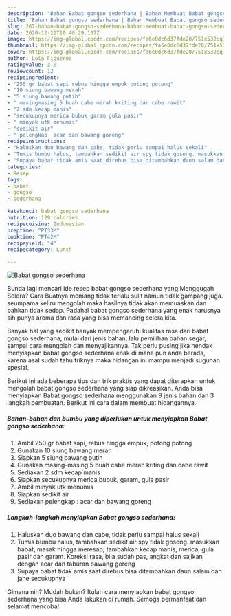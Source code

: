 ```yaml
---
description: "Bahan Babat gongso sederhana | Bahan Membuat Babat gongso sederhana Yang Lezat Sekali"
title: "Bahan Babat gongso sederhana | Bahan Membuat Babat gongso sederhana Yang Lezat Sekali"
slug: 267-bahan-babat-gongso-sederhana-bahan-membuat-babat-gongso-sederhana-yang-lezat-sekali
date: 2020-12-22T10:40:29.137Z
image: https://img-global.cpcdn.com/recipes/fa6e0dc6d37fde20/751x532cq70/babat-gongso-sederhana-foto-resep-utama.jpg
thumbnail: https://img-global.cpcdn.com/recipes/fa6e0dc6d37fde20/751x532cq70/babat-gongso-sederhana-foto-resep-utama.jpg
cover: https://img-global.cpcdn.com/recipes/fa6e0dc6d37fde20/751x532cq70/babat-gongso-sederhana-foto-resep-utama.jpg
author: Lula Figueroa
ratingvalue: 3.8
reviewcount: 12
recipeingredient:
- "250 gr babat sapi rebus hingga empuk potong potong"
- "10 siung bawang merah"
- "5 siung bawang putih"
- " masingmasing 5 buah cabe merah kriting dan cabe rawit"
- "2 sdm kecap manis"
- "secukupnya merica bubuk garam gula pasir"
- " minyak utk menumis"
- "sedikit air"
- " pelengkap  acar dan bawang goreng"
recipeinstructions:
- "Haluskan duo bawang dan cabe, tidak perlu sampai halus sekali"
- "Tumis bumbu halus, tambahkan sedikit air spy tidak gosong. masukkan babat, masak hingga meresap, tambahkan kecap manis, merica, gula pasir dan garam. Koreksi rasa, bila sudah pas, angkat dan sajikan dengan acar dan taburan bawang goreng"
- "Supaya babat tidak amis saat direbus bisa ditambahkan daun salam dan jahe secukupnya"
categories:
- Resep
tags:
- babat
- gongso
- sederhana

katakunci: babat gongso sederhana 
nutrition: 129 calories
recipecuisine: Indonesian
preptime: "PT33M"
cooktime: "PT42M"
recipeyield: "4"
recipecategory: Lunch

---
```



![Babat gongso sederhana](https://img-global.cpcdn.com/recipes/fa6e0dc6d37fde20/751x532cq70/babat-gongso-sederhana-foto-resep-utama.jpg)

Bunda lagi mencari ide resep babat gongso sederhana yang Menggugah Selera? Cara Buatnya memang tidak terlalu sulit namun tidak gampang juga. seumpama keliru mengolah maka hasilnya tidak akan memuaskan dan bahkan tidak sedap. Padahal babat gongso sederhana yang enak harusnya sih punya aroma dan rasa yang bisa memancing selera kita.

Banyak hal yang sedikit banyak mempengaruhi kualitas rasa dari babat gongso sederhana, mulai dari jenis bahan, lalu pemilihan bahan segar, sampai cara mengolah dan menyajikannya. Tak perlu pusing jika hendak menyiapkan babat gongso sederhana enak di mana pun anda berada, karena asal sudah tahu triknya maka hidangan ini mampu menjadi suguhan spesial.




Berikut ini ada beberapa tips dan trik praktis yang dapat diterapkan untuk mengolah babat gongso sederhana yang siap dikreasikan. Anda bisa menyiapkan Babat gongso sederhana menggunakan 9 jenis bahan dan 3 langkah pembuatan. Berikut ini cara dalam membuat hidangannya.

<!--inarticleads1-->

##### Bahan-bahan dan bumbu yang diperlukan untuk menyiapkan Babat gongso sederhana:

1. Ambil 250 gr babat sapi, rebus hingga empuk, potong potong
1. Gunakan 10 siung bawang merah
1. Siapkan 5 siung bawang putih
1. Gunakan  masing-masing 5 buah cabe merah kriting dan cabe rawit
1. Sediakan 2 sdm kecap manis
1. Siapkan secukupnya merica bubuk, garam, gula pasir
1. Ambil  minyak utk menumis
1. Siapkan sedikit air
1. Sediakan  pelengkap : acar dan bawang goreng




<!--inarticleads2-->

##### Langkah-langkah menyiapkan Babat gongso sederhana:

1. Haluskan duo bawang dan cabe, tidak perlu sampai halus sekali
1. Tumis bumbu halus, tambahkan sedikit air spy tidak gosong. masukkan babat, masak hingga meresap, tambahkan kecap manis, merica, gula pasir dan garam. Koreksi rasa, bila sudah pas, angkat dan sajikan dengan acar dan taburan bawang goreng
1. Supaya babat tidak amis saat direbus bisa ditambahkan daun salam dan jahe secukupnya




Gimana nih? Mudah bukan? Itulah cara menyiapkan babat gongso sederhana yang bisa Anda lakukan di rumah. Semoga bermanfaat dan selamat mencoba!
